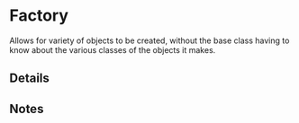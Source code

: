 # Factory

Allows for variety of objects to be created, without the base class having to know about the various classes of the objects it makes.

## Details

## Notes
